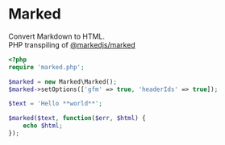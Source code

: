 # Marked

Convert Markdown to HTML.  
PHP transpiling of [@markedjs/marked](https://github.com/markedjs/marked)

``` php
<?php
require 'marked.php';

$marked = new Marked\Marked();
$marked->setOptions(['gfm' => true, 'headerIds' => true]);

$text = 'Hello **world**';

$marked($text, function($err, $html) {
    echo $html;
});
```